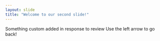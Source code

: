 ```yaml
---
layout: slide
title: "Welcome to our second slide!"
---
```

Something custom added in response to review
Use the left arrow to go back!
